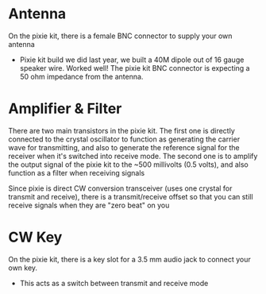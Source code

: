 # Antenna
On the pixie kit, there is a female BNC connector to supply your own antenna
- Pixie kit build we did last year, we built a 40M dipole out of 16 gauge speaker wire. Worked well!
The pixie kit BNC connector is expecting a 50 ohm impedance from the antenna.

# Amplifier & Filter
There are two main transistors in the pixie kit.
The first one is directly connected to the crystal oscillator to function as generating the carrier wave for transmitting, and also to generate the reference signal for the receiver when it's switched into receive mode.
The second one is to amplify the output signal of the pixie kit to the ~500 millivolts (0.5 volts), and also function as a filter when receiving signals

Since pixie is direct CW conversion transceiver (uses one crystal for transmit and receive), there is a transmit/receive offset so that you can still receive signals when they are "zero beat" on you

# CW Key
On the pixie kit, there is a key slot for a 3.5 mm audio jack to connect your own key.
- This acts as a switch between transmit and receive mode
